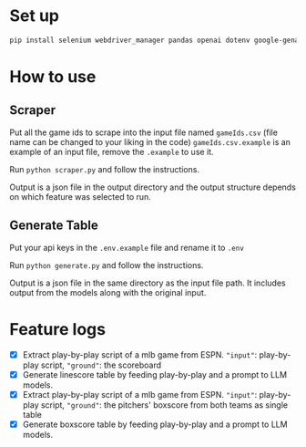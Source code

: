 # Set up

```bash
pip install selenium webdriver_manager pandas openai dotenv google-genai
```

# How to use

## Scraper

Put all the game ids to scrape into the input file named `gameIds.csv` (file name can be changed to your liking in the code)
`gameIds.csv.example` is an example of an input file, remove the `.example` to use it.

Run `python scraper.py` and follow the instructions.

Output is a json file in the output directory and the output structure depends on which feature was selected to run.

## Generate Table

Put your api keys in the `.env.example` file and rename it to `.env`

Run `python generate.py` and follow the instructions.

Output is a json file in the same directory as the input file path. It includes output from the models along with the original input.

# Feature logs

- [x] Extract play-by-play script of a mlb game from ESPN. `"input"`: play-by-play script, `"ground"`: the scoreboard
- [x] Generate linescore table by feeding play-by-play and a prompt to LLM models.
- [x] Extract play-by-play script of a mlb game from ESPN. `"input"`: play-by-play script, `"ground"`: the pitchers' boxscore from both teams as single table
- [x] Generate boxscore table by feeding play-by-play and a prompt to LLM models.
